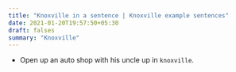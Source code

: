 ```yaml
---
title: "Knoxville in a sentence | Knoxville example sentences"
date: 2021-01-20T19:57:50+05:30
draft: falses
summary: "Knoxville"
---
```

- Open up an auto shop with his uncle up in `knoxville`.
                 
